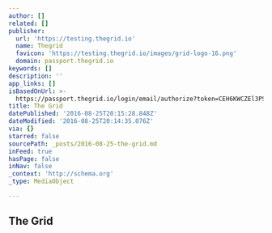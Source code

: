 ```yaml
---
author: []
related: []
publisher:
  url: 'https://testing.thegrid.io'
  name: Thegrid
  favicon: 'https://testing.thegrid.io/images/grid-logo-16.png'
  domain: passport.thegrid.io
keywords: []
description: ''
app_links: []
isBasedOnUrl: >-
  https://passport.thegrid.io/login/email/authorize?token=CEH6KWCZEl3PS85DvxyqYZuKlYjo1Km3rt8u&user=7d7e172d-0572-4c66-b7cc-af66dd319b39&redirect_uri=https%3A%2F%2Ftesting.thegrid.io%2Fapp%3Fprovider%3Demail
title: The Grid
datePublished: '2016-08-25T20:15:28.848Z'
dateModified: '2016-08-25T20:14:35.076Z'
via: {}
starred: false
sourcePath: _posts/2016-08-25-the-grid.md
inFeed: true
hasPage: false
inNav: false
_context: 'http://schema.org'
_type: MediaObject

---
```

<article style=""><h1>The Grid</h1></article>